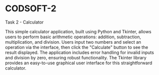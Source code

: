 # CODSOFT-2

Task 2 - Calculator

This simple calculator application, built using Python and Tkinter, allows users to perform basic arithmetic operations: addition, subtraction, multiplication, and division. Users input two numbers and select an operation via the interface, then click the "Calculate" button to see the result displayed. The application includes error handling for invalid inputs and division by zero, ensuring robust functionality. The Tkinter library provides an easy-to-use graphical user interface for this straightforward calculator.

